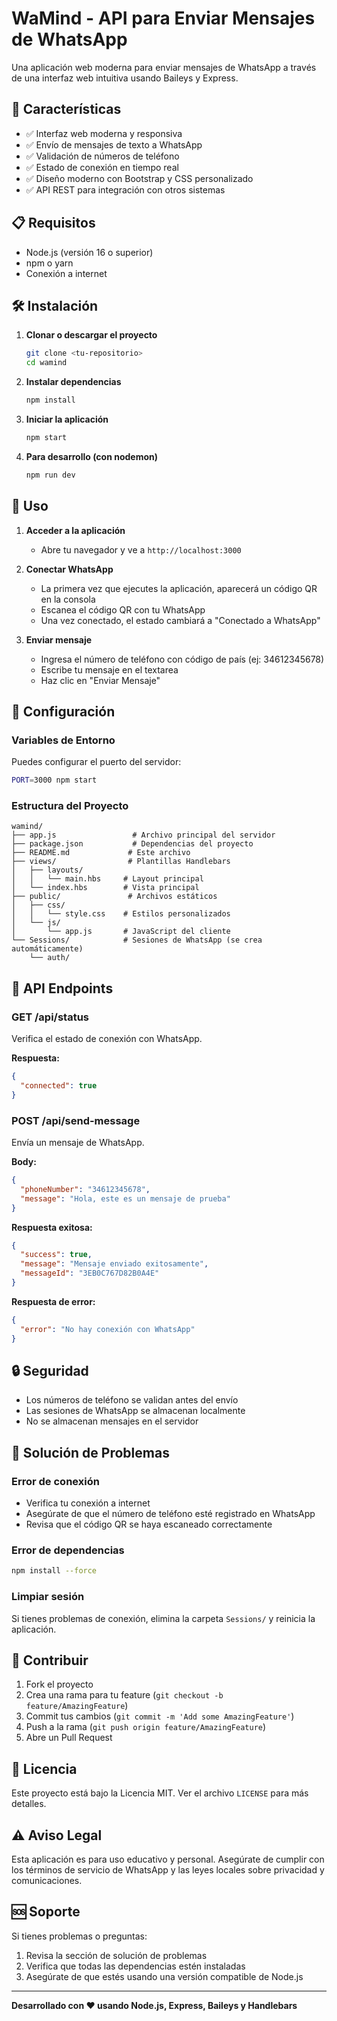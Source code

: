 # WaMind - API para Enviar Mensajes de WhatsApp

Una aplicación web moderna para enviar mensajes de WhatsApp a través de una interfaz web intuitiva usando Baileys y Express.

## 🚀 Características

- ✅ Interfaz web moderna y responsiva
- ✅ Envío de mensajes de texto a WhatsApp
- ✅ Validación de números de teléfono
- ✅ Estado de conexión en tiempo real
- ✅ Diseño moderno con Bootstrap y CSS personalizado
- ✅ API REST para integración con otros sistemas

## 📋 Requisitos

- Node.js (versión 16 o superior)
- npm o yarn
- Conexión a internet

## 🛠️ Instalación

1. **Clonar o descargar el proyecto**
   ```bash
   git clone <tu-repositorio>
   cd wamind
   ```

2. **Instalar dependencias**
   ```bash
   npm install
   ```

3. **Iniciar la aplicación**
   ```bash
   npm start
   ```

4. **Para desarrollo (con nodemon)**
   ```bash
   npm run dev
   ```

## 📱 Uso

1. **Acceder a la aplicación**
   - Abre tu navegador y ve a `http://localhost:3000`

2. **Conectar WhatsApp**
   - La primera vez que ejecutes la aplicación, aparecerá un código QR en la consola
   - Escanea el código QR con tu WhatsApp
   - Una vez conectado, el estado cambiará a "Conectado a WhatsApp"

3. **Enviar mensaje**
   - Ingresa el número de teléfono con código de país (ej: 34612345678)
   - Escribe tu mensaje en el textarea
   - Haz clic en "Enviar Mensaje"

## 🔧 Configuración

### Variables de Entorno

Puedes configurar el puerto del servidor:

```bash
PORT=3000 npm start
```

### Estructura del Proyecto

```
wamind/
├── app.js                 # Archivo principal del servidor
├── package.json           # Dependencias del proyecto
├── README.md             # Este archivo
├── views/                # Plantillas Handlebars
│   ├── layouts/
│   │   └── main.hbs     # Layout principal
│   └── index.hbs        # Vista principal
├── public/               # Archivos estáticos
│   ├── css/
│   │   └── style.css    # Estilos personalizados
│   └── js/
│       └── app.js       # JavaScript del cliente
└── Sessions/            # Sesiones de WhatsApp (se crea automáticamente)
    └── auth/
```

## 📡 API Endpoints

### GET /api/status
Verifica el estado de conexión con WhatsApp.

**Respuesta:**
```json
{
  "connected": true
}
```

### POST /api/send-message
Envía un mensaje de WhatsApp.

**Body:**
```json
{
  "phoneNumber": "34612345678",
  "message": "Hola, este es un mensaje de prueba"
}
```

**Respuesta exitosa:**
```json
{
  "success": true,
  "message": "Mensaje enviado exitosamente",
  "messageId": "3EB0C767D82B0A4E"
}
```

**Respuesta de error:**
```json
{
  "error": "No hay conexión con WhatsApp"
}
```

## 🔒 Seguridad

- Los números de teléfono se validan antes del envío
- Las sesiones de WhatsApp se almacenan localmente
- No se almacenan mensajes en el servidor

## 🐛 Solución de Problemas

### Error de conexión
- Verifica tu conexión a internet
- Asegúrate de que el número de teléfono esté registrado en WhatsApp
- Revisa que el código QR se haya escaneado correctamente

### Error de dependencias
```bash
npm install --force
```

### Limpiar sesión
Si tienes problemas de conexión, elimina la carpeta `Sessions/` y reinicia la aplicación.

## 🤝 Contribuir

1. Fork el proyecto
2. Crea una rama para tu feature (`git checkout -b feature/AmazingFeature`)
3. Commit tus cambios (`git commit -m 'Add some AmazingFeature'`)
4. Push a la rama (`git push origin feature/AmazingFeature`)
5. Abre un Pull Request

## 📄 Licencia

Este proyecto está bajo la Licencia MIT. Ver el archivo `LICENSE` para más detalles.

## ⚠️ Aviso Legal

Esta aplicación es para uso educativo y personal. Asegúrate de cumplir con los términos de servicio de WhatsApp y las leyes locales sobre privacidad y comunicaciones.

## 🆘 Soporte

Si tienes problemas o preguntas:

1. Revisa la sección de solución de problemas
2. Verifica que todas las dependencias estén instaladas
3. Asegúrate de que estés usando una versión compatible de Node.js

---

**Desarrollado con ❤️ usando Node.js, Express, Baileys y Handlebars**
